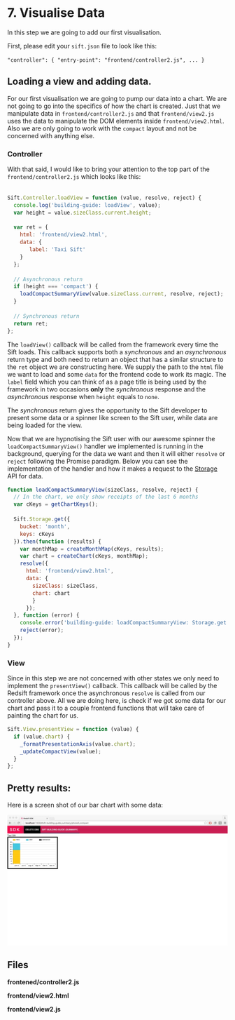 # 7. Visualise Data

In this step we are going to add our first visualisation.

First, please edit your `sift.json` file to look like this:

`"controller": { "entry-point": "frontend/controller2.js", ... }`

## Loading a view and adding data.

For our first visualisation we are going to pump our data into a chart. We are not going to go into the specifics of how the chart is created. Just that we manipulate data in `frontend/controller2.js` 
and that `frontend/view2.js` uses the data to manipulate the DOM elements inside `frontend/view2.html`. Also we are only going to work with the `compact` layout and not be concerned with anything else.

### Controller

With that said, I would like to bring your attention to the top part of the `frontend/controller2.js` which looks like this:

```javascript

Sift.Controller.loadView = function (value, resolve, reject) {
  console.log('building-guide: loadView', value);
  var height = value.sizeClass.current.height;

  var ret = {
    html: 'frontend/view2.html',
    data: {
       label: 'Taxi Sift'
    }
  };

  // Asynchronous return
  if (height === 'compact') {
    loadCompactSummaryView(value.sizeClass.current, resolve, reject);
  }

  // Synchronous return
  return ret;
};
```

The `loadView()` callback will be called from the framework every time the Sift loads. This callback supports both a _synchronous_ and an _asynchronous_ return type and both need to return an object that has a similar structure to the `ret` object we are constructing here. We supply the path to the `html` file we want to load and some `data` for the frontend code to work its magic. The `label` field which you can think of as a page title is being used by the framework in two occasions **only** the _synchronous_ response and the _asynchronous_ response when `height` equals to `none`.

The _synchronous_ return gives the opportunity to the Sift developer to present some data or a spinner like screen to the Sift user, while data are being loaded for the view.

Now that we are hypnotising the Sift user with our awesome spinner the `loadCompactSummaryView()` handler we implemented is running in the background, querying for the data we want and then it will either `resolve` or `reject` following the Promise paradigm. Below you can see the implementation of the handler and how it makes a request to the [Storage](https://docs.redsift.io/docs#storage-api) API for data.

```javascript
function loadCompactSummaryView(sizeClass, resolve, reject) {
  // In the chart, we only show receipts of the last 6 months
  var cKeys = getChartKeys();

  Sift.Storage.get({
    bucket: 'month',
    keys: cKeys
  }).then(function (results) {
    var monthMap = createMonthMap(cKeys, results);
    var chart = createChart(cKeys, monthMap);
    resolve({
      html: 'frontend/view2.html',
      data: {
        sizeClass: sizeClass, 
        chart: chart
        }
      });
  }, function (error) {
    console.error('building-guide: loadCompactSummaryView: Storage.get failed: ', error);
    reject(error);
  });
}
```

### View

Since in this step we are not concerned with other states we only need to implement the `presentView()` callback. This callback will be called by the Redsift framework once the asynchronous `resolve` is called from our controller above. All we are doing here, is check if we got some data for our chart and pass it to a couple frontend functions that will take care of painting the chart for us.

```javascript
Sift.View.presentView = function (value) {
  if (value.chart) {
    _formatPresentationAxis(value.chart);
    _updateCompactView(value);
  }
};
```

## Pretty results:

Here is a screen shot of our bar chart with some data:

<img src='./screenshots/step7Compact.jpg'>


## Files

**frontened/controller2.js**

**frontend/view2.html**

**frontend/view2.js**
